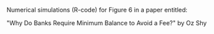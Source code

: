 Numerical simulations (R-code) for Figure 6 in a paper entitled: 

"Why Do Banks Require Minimum Balance to Avoid a Fee?" by Oz Shy
